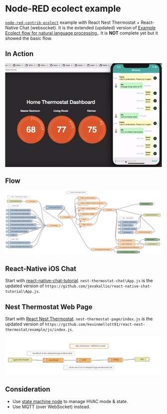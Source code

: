 # Node-RED ecolect example

[`node-red-contrib-ecolect`](https://github.com/DeanCording/node-red-contrib-ecolect) example with React Nest Thermostat + React-Native Chat (websocket). It is the extended (updated) version of [Example Ecolect flow for natural language processing.](https://flows.nodered.org/flow/5f9072db63e9cf7a68351adf769f1515). It is **NOT** complete yet but it showed the basic flow.

## In Action

<p align="center">
<img src="https://github.com/phyunsj/node-red-contrib-ecolect-example/blob/master/node-red-ecolect-in-action-900.gif" width="600px"/>
</p>

## Flow 

<p align="center">
<img src="https://github.com/phyunsj/node-red-contrib-ecolect-example/blob/master/ecolect-thermostat-control.png" width="800px"/>
</p>


## React-Native iOS Chat 

Start with [react-native-chat-tutorial](https://github.com/jevakallio/react-native-chat-tutorial). `nest-thermostat-chat\App.js` is the updated version of `https://github.com/jevakallio/react-native-chat-tutorial\App.js`.

## Nest Thermostat Web Page

Start with [React Nest Thermostat](https://github.com/kevinmellott91/react-nest-thermostat). `nest-thermostat-page/index.js` is the updated version of `https://github.com/kevinmellott91/react-nest-thermostat/example/js/index.js`. 

<p align="center">
<img src="https://github.com/phyunsj/node-red-contrib-ecolect-example/blob/master/ecolect-thermostat-nest-page.png" width="800px"/>
</p>

## Consideration 

- Use [state machine node](https://github.com/cflurin/node-red-contrib-dsm) to manage HVAC mode & state. 
- Use MQTT (over WebSocket) instead.
